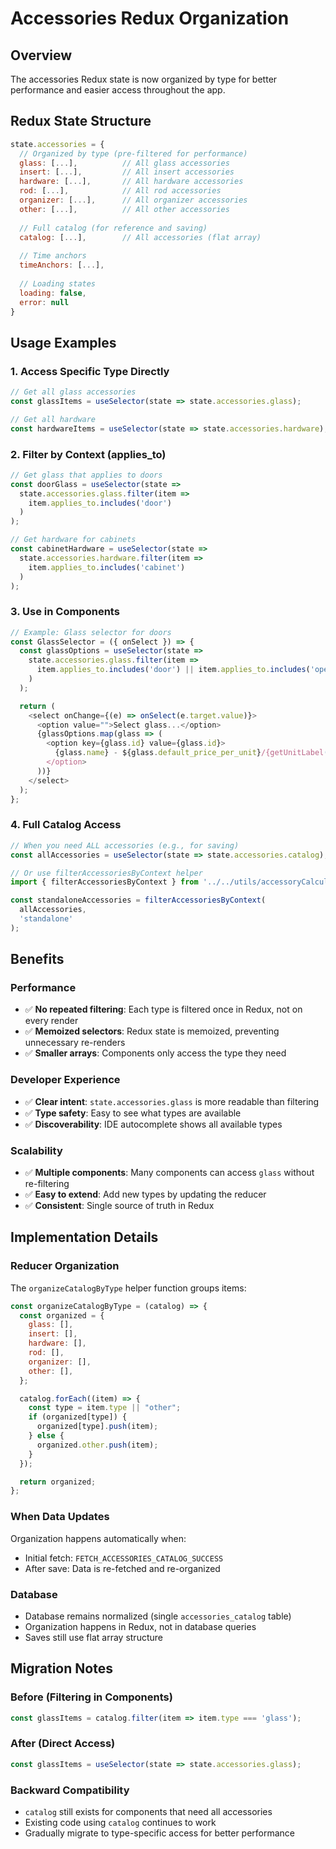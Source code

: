 # Accessories Redux Organization

## Overview
The accessories Redux state is now organized by type for better performance and easier access throughout the app.

## Redux State Structure

```javascript
state.accessories = {
  // Organized by type (pre-filtered for performance)
  glass: [...],          // All glass accessories
  insert: [...],         // All insert accessories
  hardware: [...],       // All hardware accessories
  rod: [...],            // All rod accessories
  organizer: [...],      // All organizer accessories
  other: [...],          // All other accessories
  
  // Full catalog (for reference and saving)
  catalog: [...],        // All accessories (flat array)
  
  // Time anchors
  timeAnchors: [...],
  
  // Loading states
  loading: false,
  error: null
}
```

## Usage Examples

### 1. Access Specific Type Directly

```javascript
// Get all glass accessories
const glassItems = useSelector(state => state.accessories.glass);

// Get all hardware
const hardwareItems = useSelector(state => state.accessories.hardware);
```

### 2. Filter by Context (applies_to)

```javascript
// Get glass that applies to doors
const doorGlass = useSelector(state => 
  state.accessories.glass.filter(item => 
    item.applies_to.includes('door')
  )
);

// Get hardware for cabinets
const cabinetHardware = useSelector(state =>
  state.accessories.hardware.filter(item =>
    item.applies_to.includes('cabinet')
  )
);
```

### 3. Use in Components

```javascript
// Example: Glass selector for doors
const GlassSelector = ({ onSelect }) => {
  const glassOptions = useSelector(state =>
    state.accessories.glass.filter(item =>
      item.applies_to.includes('door') || item.applies_to.includes('opening')
    )
  );

  return (
    <select onChange={(e) => onSelect(e.target.value)}>
      <option value="">Select glass...</option>
      {glassOptions.map(glass => (
        <option key={glass.id} value={glass.id}>
          {glass.name} - ${glass.default_price_per_unit}/{getUnitLabel(glass.calculation_type)}
        </option>
      ))}
    </select>
  );
};
```

### 4. Full Catalog Access

```javascript
// When you need ALL accessories (e.g., for saving)
const allAccessories = useSelector(state => state.accessories.catalog);

// Or use filterAccessoriesByContext helper
import { filterAccessoriesByContext } from '../../utils/accessoryCalculations';

const standaloneAccessories = filterAccessoriesByContext(
  allAccessories,
  'standalone'
);
```

## Benefits

### Performance
- ✅ **No repeated filtering**: Each type is filtered once in Redux, not on every render
- ✅ **Memoized selectors**: Redux state is memoized, preventing unnecessary re-renders
- ✅ **Smaller arrays**: Components only access the type they need

### Developer Experience
- ✅ **Clear intent**: `state.accessories.glass` is more readable than filtering
- ✅ **Type safety**: Easy to see what types are available
- ✅ **Discoverability**: IDE autocomplete shows all available types

### Scalability
- ✅ **Multiple components**: Many components can access `glass` without re-filtering
- ✅ **Easy to extend**: Add new types by updating the reducer
- ✅ **Consistent**: Single source of truth in Redux

## Implementation Details

### Reducer Organization
The `organizeCatalogByType` helper function groups items:

```javascript
const organizeCatalogByType = (catalog) => {
  const organized = {
    glass: [],
    insert: [],
    hardware: [],
    rod: [],
    organizer: [],
    other: [],
  };

  catalog.forEach((item) => {
    const type = item.type || "other";
    if (organized[type]) {
      organized[type].push(item);
    } else {
      organized.other.push(item);
    }
  });

  return organized;
};
```

### When Data Updates
Organization happens automatically when:
- Initial fetch: `FETCH_ACCESSORIES_CATALOG_SUCCESS`
- After save: Data is re-fetched and re-organized

### Database
- Database remains normalized (single `accessories_catalog` table)
- Organization happens in Redux, not in database queries
- Saves still use flat array structure

## Migration Notes

### Before (Filtering in Components)
```javascript
const glassItems = catalog.filter(item => item.type === 'glass');
```

### After (Direct Access)
```javascript
const glassItems = useSelector(state => state.accessories.glass);
```

### Backward Compatibility
- `catalog` still exists for components that need all accessories
- Existing code using `catalog` continues to work
- Gradually migrate to type-specific access for better performance
